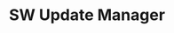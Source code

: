 ---
title: SW Update Manager
direct_url: https://github.com/caleb531/sw-update-manager
category: javascript-libraries
description: Detect service worker updates and notify the user
---